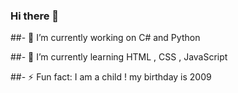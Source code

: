 ### Hi there 👋


##- 🔭 I’m currently working on C# and Python

##- 🌱 I’m currently learning HTML , CSS , JavaScript

##- ⚡ Fun fact: I am a child ! my birthday is 2009

<!--
**alireza138812/alireza138812** is a ✨ _special_ ✨ repository because its `README.md` (this file) appears on your GitHub profile.                _  _  _   _  


